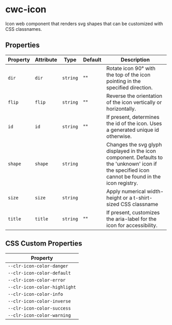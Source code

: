 # cwc-icon

Icon web component that renders svg shapes that can be customized with CSS classnames.

## Properties

| Property | Attribute | Type     | Default | Description                                      |
|----------|-----------|----------|---------|--------------------------------------------------|
| `dir`    | `dir`     | `string` | ""      | Rotate icon 90° with the top of the icon pointing in the specified direction. |
| `flip`   | `flip`    | `string` | ""      | Reverse the orientation of the icon vertically or horizontally. |
| `id`     | `id`      | `string` | ""      | If present, determines the id of the icon. Uses a generated unique id otherwise. |
| `shape`  | `shape`   | `string` |         | Changes the svg glyph displayed in the icon component. Defaults to the 'unknown' icon if<br />the specified icon cannot be found in the icon registry. |
| `size`   | `size`    | `string` |         | Apply numerical width-height or a t-shirt-sized CSS classname |
| `title`  | `title`   | `string` | ""      | If present, customizes the aria-label for the icon for accessibility. |

## CSS Custom Properties

| Property                     |
|------------------------------|
| `--clr-icon-color-danger`    |
| `--clr-icon-color-default`   |
| `--clr-icon-color-error`     |
| `--clr-icon-color-highlight` |
| `--clr-icon-color-info`      |
| `--clr-icon-color-inverse`   |
| `--clr-icon-color-success`   |
| `--clr-icon-color-warning`   |
